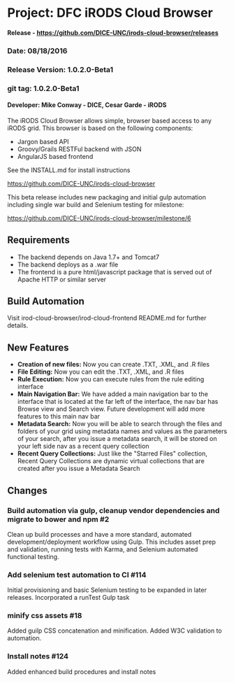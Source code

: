 # Project: DFC iRODS Cloud Browser

#### Release - https://github.com/DICE-UNC/irods-cloud-browser/releases

### Date: 08/18/2016
### Release Version: 1.0.2.0-Beta1
### git tag: 1.0.2.0-Beta1
#### Developer: Mike Conway - DICE, Cesar Garde - iRODS

The iRODS Cloud Browser allows simple, browser based access to any iRODS grid.  This browser is based on the following components:

* Jargon based API 
* Groovy/Grails RESTFul backend with JSON
* AngularJS based frontend

See the INSTALL.md for install instructions

https://github.com/DICE-UNC/irods-cloud-browser

This beta release includes new packaging and initial gulp automation including single war build and Selenium testing for milestone:

https://github.com/DICE-UNC/irods-cloud-browser/milestone/6

## Requirements

* The backend depends on Java 1.7+ and Tomcat7
* The backend deploys as a .war file
* The frontend is a pure html/javascript package that is served out of Apache HTTP or similar server

## Build Automation

Visit irod-cloud-browser/irod-cloud-frontend README.md for further details.

## New Features

* __Creation of new files:__ Now you can create .TXT, .XML, and .R files
* __File Editing:__ Now you can edit the .TXT, .XML, and .R files
* __Rule Execution:__ Now you can execute rules from the rule editing interface
* __Main Navigation Bar:__ We have added a main navigation bar to the interface that is located at the far left of the interface, the nav bar has Browse view and Search view. Future development will add more features to this main nav bar 
* __Metadata Search:__ Now you will be able to search through the files and folders of your grid using metadata names and values as the parameters of your search, after you issue a metadata search, it will be stored on your left side nav as a recent query collection
* __Recent Query Collections:__ Just like the "Starred Files" collection, Recent Query Collections are dynamic virtual collections that are created after you issue a Metadata Search

## Changes

### Build automation via gulp, cleanup vendor dependencies and migrate to bower and npm #2

Clean up build processes and have a more standard, automated development/deployment workflow using Gulp.  This includes asset prep and validation, running tests with Karma, and Selenium automated functional testing.

### Add selenium test automation to CI #114

Initial provisioning and basic Selenium testing to be expanded in later releases. Incorporated a runTest Gulp task

### minify css assets #18

Added guilp CSS concatenation and minification.  Added W3C validation to automation.

### Install notes #124

Added enhanced build procedures and install notes

